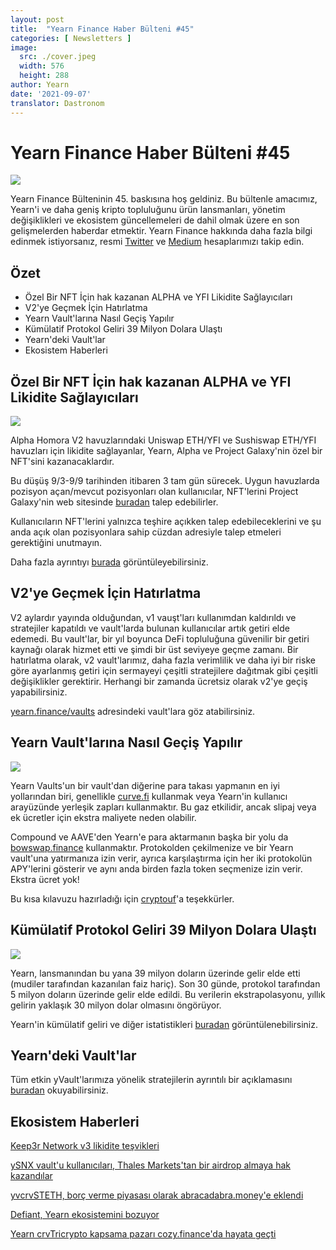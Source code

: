 ```yaml
---
layout: post
title:  "Yearn Finance Haber Bülteni #45"
categories: [ Newsletters ]
image:
  src: ./cover.jpeg
  width: 576
  height: 288
author: Yearn
date: '2021-09-07'
translator: Dastronom
---
```


# Yearn Finance Haber Bülteni #45

![](/_posts/_newsletters/Yearn-Finance-Newsletter-45/cover.jpeg?w=880&h=440)

Yearn Finance Bülteninin 45. baskısına hoş geldiniz. Bu bültenle amacımız, Yearn'i ve daha geniş kripto topluluğunu ürün lansmanları, yönetim değişiklikleri ve ekosistem güncellemeleri de dahil olmak üzere en son gelişmelerden haberdar etmektir. Yearn Finance hakkında daha fazla bilgi edinmek istiyorsanız, resmi [Twitter](https://twitter.com/iearnfinance) ve [Medium](https://medium.com/iearn) hesaplarımızı takip edin.

## **Özet**

- Özel Bir NFT İçin hak kazanan ALPHA ve YFI Likidite Sağlayıcıları
- V2'ye Geçmek İçin Hatırlatma
- Yearn Vault'larına Nasıl Geçiş Yapılır
- Kümülatif Protokol Geliri 39 Milyon Dolara Ulaştı
- Yearn'deki Vault'lar
- Ekosistem Haberleri

## **Özel Bir NFT İçin hak kazanan ALPHA ve YFI Likidite Sağlayıcıları**

![](/_posts/_newsletters/Yearn-Finance-Newsletter-45/image2.jpg?w=1456&h=1729)

Alpha Homora V2 havuzlarındaki Uniswap ETH/YFI ve Sushiswap ETH/YFI havuzları için likidite sağlayanlar, Yearn, Alpha ve Project Galaxy'nin özel bir NFT'sini kazanacaklardır.

Bu düşüş 9/3-9/9 tarihinden itibaren 3 tam gün sürecek. Uygun havuzlarda pozisyon açan/mevcut pozisyonları olan kullanıcılar, NFT'lerini Project Galaxy'nin web sitesinde [buradan](https://galaxy.eco/AlphaFinanceLab/campaign/117) talep edebilirler.

Kullanıcıların NFT'lerini yalnızca teşhire açıkken talep edebileceklerini ve şu anda açık olan pozisyonlara sahip cüzdan adresiyle talep etmeleri gerektiğini unutmayın.

Daha fazla ayrıntıyı [burada](https://twitter.com/AlphaFinanceLab/status/1433689307152195591) görüntüleyebilirsiniz.

## **V2'ye Geçmek İçin Hatırlatma**

V2 aylardır yayında olduğundan, v1 vauşt'ları kullanımdan kaldırıldı ve stratejiler kapatıldı ve vault'larda bulunan kullanıcılar artık getiri elde edemedi. Bu vault'lar, bir yıl boyunca DeFi topluluğuna güvenilir bir getiri kaynağı olarak hizmet etti ve şimdi bir üst seviyeye geçme zamanı. Bir hatırlatma olarak, v2 vault'larımız, daha fazla verimlilik ve daha iyi bir riske göre ayarlanmış getiri için sermayeyi çeşitli stratejilere dağıtmak gibi çeşitli değişiklikler gerektirir. Herhangi bir zamanda ücretsiz olarak v2'ye geçiş yapabilirsiniz.

[yearn.finance/vaults](https://yearn.finance/vaults) adresindeki vault'lara göz atabilirsiniz.

## **Yearn Vault'larına Nasıl Geçiş Yapılır**

![](/_posts/_newsletters/Yearn-Finance-Newsletter-45/image3.jpg?w=679&h=388)

Yearn Vaults'un bir vault'dan diğerine para takası yapmanın en iyi yollarından biri, genellikle [curve.fi](https://curve.fi/) kullanmak veya Yearn'in kullanıcı arayüzünde yerleşik zapları kullanmaktır. Bu gaz etkilidir, ancak slipaj veya ek ücretler için ekstra maliyete neden olabilir.

Compound ve AAVE'den Yearn'e para aktarmanın başka bir yolu da [bowswap.finance](https://bowswap.finance/) kullanmaktır. Protokolden çekilmenize ve bir Yearn vault'una yatırmanıza izin verir, ayrıca karşılaştırma için her iki protokolün APY'lerini gösterir ve aynı anda birden fazla token seçmenize izin verir. Ekstra ücret yok!

Bu kısa kılavuzu hazırladığı için [cryptouf](https://twitter.com/cryptouf)'a teşekkürler.

## **Kümülatif Protokol Geliri 39 Milyon Dolara Ulaştı**

![](/_posts/_newsletters/Yearn-Finance-Newsletter-45/image4.jpg?w=1456&h=833)

Yearn, lansmanından bu yana 39 milyon doların üzerinde gelir elde etti (mudiler tarafından kazanılan faiz hariç). Son 30 günde, protokol tarafından 5 milyon doların üzerinde gelir elde edildi. Bu verilerin ekstrapolasyonu, yıllık gelirin yaklaşık 30 milyon dolar olmasını öngörüyor.

Yearn'in kümülatif geliri ve diğer istatistikleri [buradan](https://www.yfistats.com/) görüntülenebilirsiniz.

## **Yearn'deki Vault'lar**

Tüm etkin yVault'larımıza yönelik stratejilerin ayrıntılı bir açıklamasını [buradan](https://medium.com/yearn-state-of-the-vaults/the-vaults-at-yearn-9237905ffed3) okuyabilirsiniz.

## **Ekosistem Haberleri**

[Keep3r Network v3 likidite teşvikleri](https://twitter.com/AndreCronjeTech/status/1434125562281332737)

[ySNX vault'u kullanıcıları, Thales Markets'tan bir airdrop almaya hak kazandılar](https://twitter.com/thalesmarket/status/1434889906657144834)

[yvcrvSTETH, borç verme piyasası olarak abracadabra.money'e eklendi](https://twitter.com/MIM_Spell/status/1430975000350281732?s=20)

[Defiant, Yearn ekosistemini bozuyor](https://thedefiant.io/yearn-finance-ecosystem-breakdown-pushing-the-boundaries-of-human-coordination/)

[Yearn crvTricrypto kapsama pazarı cozy.finance'da hayata geçti](https://twitter.com/cozyfinance/status/1433602125792038913)

